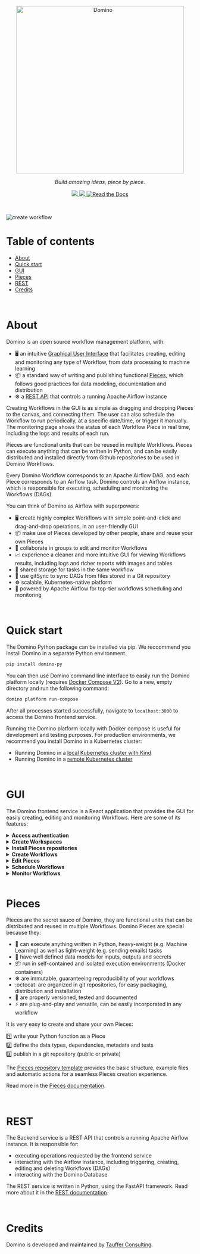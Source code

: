 <p align="center">
  <img src="https://raw.githubusercontent.com/Tauffer-Consulting/domino/main/media/logo.png" width="450" title="Domino">
</p>
<p align="center"><i>Build amazing ideas, piece by piece.</i></p>
<p align="center">
  <a href="https://pypi.org/project/domino-py">
    <img src="https://img.shields.io/pypi/v/domino-py?color=%231BA331&label=PyPI&logo=python&logoColor=%23F7F991%20">
  </a>
  <a href="https://artifacthub.io/packages/helm/domino/domino">
    <img src="https://img.shields.io/endpoint?url=https://artifacthub.io/badge/repository/domino">
  </a>
  <a href="https://domino-py.readthedocs.io/en/latest/">
    <img alt="Read the Docs" src="https://img.shields.io/readthedocs/domino-py?label=Docs&logo=Read%20the%20Docs&logoColor=white">
  </a>
</p>

<br>

![create workflow](https://raw.githubusercontent.com/Tauffer-Consulting/domino/main/docs/source/_static/media/7_create_workflow.gif)

# Table of contents
- [About](#about)
- [Quick start](#quick-start)
- [GUI](#gui)
- [Pieces](#pieces)
- [REST](#rest)
- [Credits](#credits)

<br>

# About
Domino is an open source workflow management platform, with:

- :desktop_computer: an intuitive [Graphical User Interface](#gui) that facilitates creating, editing and monitoring any type of Workflow, from data processing to machine learning
- :package: a standard way of writing and publishing functional [Pieces](#pieces), which follows good practices for data modeling, documentation and distribution
- :gear: a [REST API](#rest) that controls a running Apache Airflow instance


Creating Workflows in the GUI is as simple as dragging and dropping Pieces to the canvas, and connecting them. The user can also schedule the Workflow to run periodically, at a specific date/time, or trigger it manually. The monitoring page shows the status of each Workflow Piece in real time, including the logs and results of each run.

Pieces are functional units that can be reused in multiple Workflows. Pieces can execute anything that can be written in Python, and can be easily distributed and installed directly from Github repositories to be used in Domino Workflows.

Every Domino Workflow corresponds to an Apache Airflow DAG, and each Piece corresponds to an Airflow task. Domino controls an Airflow instance, which is responsible for executing, scheduling and monitoring the Workflows (DAGs).

You can think of Domino as Airflow with superpowers:

- :desktop_computer: create highly complex Workflows with simple point-and-click and drag-and-drop operations, in an user-friendly GUI
- :package: make use of Pieces developed by other people, share and reuse your own Pieces
- :busts_in_silhouette: collaborate in groups to edit and monitor Workflows
- :chart_with_upwards_trend: experience a cleaner and more intuitive GUI for viewing Workflows results, including logs and richer reports with images and tables
- :minidisc: shared storage for tasks in the same workflow
- :arrows_counterclockwise: use gitSync to sync DAGs from files stored in a Git repository
- :wheel_of_dharma: scalable, Kubernetes-native platform
- :battery: powered by Apache Airflow for top-tier workflows scheduling and monitoring

<br>

# Quick start

The Domino Python package can be installed via pip. We reccommend you install Domino in a separate Python environment.

```bash
pip install domino-py
```

You can then use Domino command line interface to easily run the Domino platform locally (requires [Docker Compose V2](https://docs.docker.com/compose/)). Go to a new, empty directory and run the following command:

```bash
domino platform run-compose
```

After all processes started successfully, navigate to `localhost:3000` to access the Domino frontend service.

Running the Domino platform locally with Docker compose is useful for development and testing purposes. For production environments, we recommend you install Domino in a Kubernetes cluster:
- Running Domino in a [local Kubernetes cluster with Kind](https://domino-py.readthedocs.io/en/latest/pages/platform.html)
- Running Domino in a [remote Kubernetes cluster](https://domino-py.readthedocs.io/en/latest/pages/deployment_cloud.html)

<br>

# GUI
The Domino frontend service is a React application that provides the GUI for easily creating, editing and monitoring Workflows. Here are some of its features:

<details>
  <summary>
    <strong>Access authentication</strong>
  </summary>
  Sign up and login to use the Domino platform. <br></br>

  ![signup and login](https://raw.githubusercontent.com/Tauffer-Consulting/domino/main/docs/source/_static/media/1_sign_up.gif)

</details>

<details>
  <summary>
    <strong>Create Workspaces</strong>
  </summary>
  Create new Workspaces and add your github access token. <br></br>

  ![create workspace](https://raw.githubusercontent.com/Tauffer-Consulting/domino/main/docs/source/_static/media/2_create_workspace_and_token.gif)

</details>

<details>
  <summary>
    <strong>Install Pieces repositories</strong>
  </summary>
  Install bundles of Pieces to your Domino Workspaces direclty from Github repositories, and use them in your Workflows. <br></br>

  ![install pieces](https://raw.githubusercontent.com/Tauffer-Consulting/domino/main/docs/source/_static/media/6_install_pieces.gif)

</details>

<details>
  <summary>
    <strong>Create Workflows</strong>
  </summary>
  Create Workflows by dragging and dropping Pieces to the canvas, and connecting them. <br></br>

  ![create workflow](https://raw.githubusercontent.com/Tauffer-Consulting/domino/main/docs/source/_static/media/7_create_workflow.gif)

</details>

<details>
  <summary>
    <strong>Edit Pieces</strong>
  </summary>
  Edit Pieces by changing their input. Outputs from upstream Pieces are automatically available as inputs for downstream Pieces. Pieces can pass forward any type of data, from simple strings to heavy files, all automatically handled by Domino shared storage system. <br></br>

  ![edit pieces](https://raw.githubusercontent.com/Tauffer-Consulting/domino/main/docs/source/_static/media/8_edit_pieces.gif)

</details>

<details>
  <summary>
    <strong>Schedule Workflows</strong>
  </summary>
  Schedule Workflows to run periodically, at a specific date/time, or trigger them manually. <br></br>

  ![schedule workflows](https://raw.githubusercontent.com/Tauffer-Consulting/domino/main/docs/source/_static/media/9_edit_workflow.gif)
</details>

<details>
  <summary>
    <strong>Monitor Workflows</strong>
  </summary>
  Monitor Workflows in real time, including the status of each Piece, the logs and results of each run. <br></br>

  ![monitor workflow](https://raw.githubusercontent.com/Tauffer-Consulting/domino/main/docs/source/_static/media/10_monitor_workflow.gif)

</details>

<br>

# Pieces
Pieces are the secret sauce of Domino, they are functional units that can be distributed and reused in multiple Workflows. Domino Pieces are special because they:

- :snake: can execute anything written in Python, heavy-weight (e.g. Machine Learning) as well as light-weight (e.g. sending emails) tasks
- :traffic_light: have well defined data models for inputs, outputs and secrets
- :package: run in self-contained and isolated execution environments (Docker containers)
- :gear: are immutable, guaranteeing reproducibility of your workflows
- :octocat: are organized in git repositories, for easy packaging, distribution and installation
- :bookmark_tabs: are properly versioned, tested and documented
- :zap: are plug-and-play and versatile, can be easily incorporated in any workflow

It is very easy to create and share your own Pieces:

1️⃣ write your Python function as a Piece <br>
2️⃣ define the data types, dependencies, metadata and tests <br>
3️⃣ publish in a git repository (public or private)

The [Pieces repository template](https://github.com/Tauffer-Consulting/domino_pieces_repository_template) provides the basic structure, example files and automatic actions for a seamless Pieces creation experience.

Read more in the [Pieces documentation](https://domino-py.readthedocs.io/en/latest/pages/pieces.html).


<br>

# REST
The Backend service is a REST API that controls a running Apache Airflow instance. It is responsible for:

- executing operations requested by the frontend service
- interacting with the Airflow instance, including triggering, creating, editing and deleting Workflows (DAGs)
- interacting with the Domino Database

The REST service is written in Python, using the FastAPI framework. Read more about it in the [REST documentation](https://domino-py.readthedocs.io/en/latest/pages/rest.html).

<br>

# Credits
Domino is developed and maintained by [Tauffer Consulting](https://www.taufferconsulting.com/).
